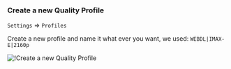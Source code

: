 <!-- markdownlint-disable MD041-->
### Create a new Quality Profile

`Settings` => `Profiles`

Create a new profile and name it what ever you want, we used: `WEBDL|IMAX-E|2160p`

![!Create a new Quality Profile](/SQP/images/4-newqp.png)
<!-- markdownlint-enable MD041-->
